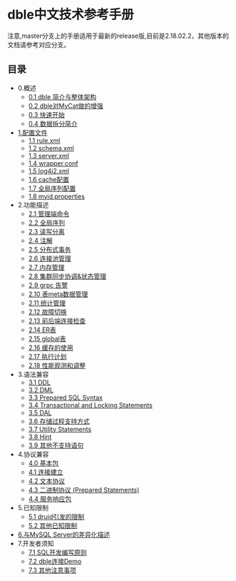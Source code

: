 # dble中文技术参考手册
注意,master分支上的手册适用于最新的release版,目前是2.18.02.2，其他版本的文档请参考对应分支。  
## 目录
* 0.概述
  * [0.1 dble 简介与整体架构](0.overview/0.1_dble_overview.md)
  * [0.2 dble对MyCat做的增强](0.overview/0.2_dble_enhance_MyCat.md)
  * [0.3 快速开始](0.overview/0.3_dble_quick_start.md)
  * [0.4 数据拆分简介](0.overview/0.4_sharding_brief_introduction.md)
* [1.配置文件](1.config_file/1.0_config_file.md)
  * [1.1 rule.xml](1.config_file/1.1_rule.xml.md)
  * [1.2 schema.xml](1.config_file/1.2_schema.xml.md)
  * [1.3 server.xml](1.config_file/1.3_server.xml.md)
  * [1.4 wrapper.conf](1.config_file/1.4_wrapper.conf.md)
  * [1.5 log4j2.xml](1.config_file/1.5_log4j2.xml.md)
  * [1.6 cache配置](1.config_file/1.6_cache.md)
  * [1.7 全局序列配置](1.config_file/1.7_global_sequence.md)
  * [1.8 myid.properties](1.config_file/1.8_myid.properties.md)
* 2.功能描述
  * [2.1 管理端命令](2.Function/2.01_manager_cmd.md)
  * [2.2 全局序列](2.Function/2.02_global_sequence.md)
  * [2.3 读写分离](2.Function/2.3_separate_RW.md)
  * [2.4 注解](2.Function/2.04_hint.md)
  * [2.5 分布式事务](2.Function/2.05_distribute_transaction.md)
  * [2.6 连接池管理](2.Function/2.06_conns_pool.md)
  * [2.7 内存管理](2.Function/2.07_memory_manager.md)
  * [2.8 集群同步协调&状态管理](2.Function/2.08_cluster.md)
  * [2.9 grpc 告警](2.Function/2.09_Grpc_warning.md)
  * [2.10 表meta数据管理](2.Function/2.10_table_meta.md)
  * [2.11 统计管理](2.Function/2.11_statistics_manager.md)
  * [2.12 故障切换](2.Function/2.12_failover.md)
  * [2.13 前后端连接检查](2.Function/2.13_conns_check.md)
  * [2.14 ER表](2.Function/2.14_ER_Split.md)
  * [2.15 global表](2.Function/2.15_global_table.md)
  * [2.16 缓存的使用](2.Function/2.16_cache.md)
  * [2.17 执行计划](2.Function/2.17_explain.md)
  * [2.18 性能观测和调整](2.Function/2.18_performance_observation.md)
* 3.语法兼容
  * [3.1 DDL](3.SQL_Syntax/3.1_DDL.md)
  * [3.2 DML](3.SQL_Syntax/3.2_DML.md)
  * [3.3 Prepared SQL Syntax](3.SQL_Syntax/3.3_Prepared_SQL_Syntax.md)
  * [3.4 Transactional and Locking Statements](3.SQL_Syntax/3.4_Transactional_and_Locking_Statements.md)
  * [3.5 DAL](3.SQL_Syntax/3.5_DAL.md)
  * [3.6 存储过程支持方式](3.SQL_Syntax/3.6_procedure_support.md)
  * [3.7 Utility Statements](3.SQL_Syntax/3.7_Utility_Statements.md)
  * [3.8 Hint](3.SQL_Syntax/3.8_Hint.md)
  * [3.9 其他不支持语句](3.SQL_Syntax/3.9_Other_unsupport.md)
* 4.协议兼容
  * [4.0 基本包](4.Protocol/4.0_Packet.md)
  * [4.1 连接建立](4.Protocol/4.1_Connecting.md)
  * [4.2 文本协议](4.Protocol/4.2_Text_Protocol.md)
  * [4.3 二进制协议 (Prepared Statements)](4.Protocol/4.3_Binary_Protocol.md)
  * [4.4 服务响应包](4.Protocol/4.4_Server_Response_Packets.md)
* 5.已知限制
  * [5.1 druid引发的限制](5.Limit/5.1_druid_limit.md)
  * [5.2 其他已知限制](5.Limit/5.2_other_limit.md)
* [6.与MySQL Server的差异化描述](6.Differernce_from_MySQL_Server/6.Differernce_from_MySQL_Server.md)
* 7.开发者须知
  * [7.1 SQL开发编写原则](7.Developer_Notice/7.1_SQL_develop_rule.md)
  * [7.2 dble连接Demo](7.Developer_Notice/7.2_Demo_for_connect_dble.md)
  * [7.3 其他注意事项](7.Developer_Notice/7.3_Other_Notice.md)
